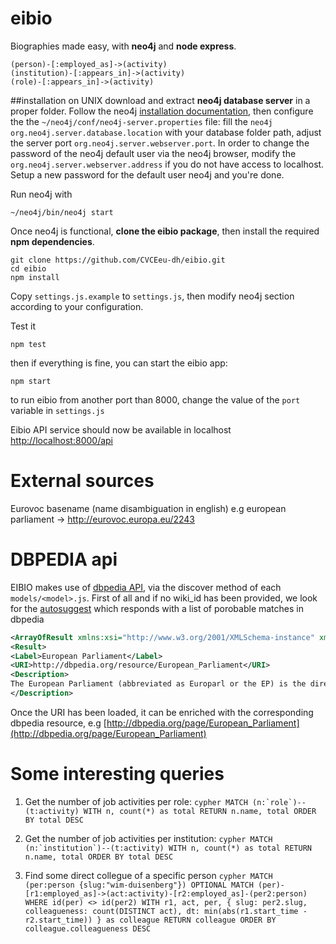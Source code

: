 # eibio
Biographies made easy, with **neo4j** and **node express**.

	(person)-[:employed_as]->(activity)
	(institution)-[:appears_in]->(activity)
	(role)-[:appears_in]->(activity)


##installation on UNIX
download and extract **neo4j database server** in a proper folder. Follow the neo4j [installation documentation](http://neo4j.com/docs/stable/server-installation.html#linux-install), then configure the the `~/neo4j/conf/neo4j-server.properties` file: fill the `neo4j org.neo4j.server.database.location` with your database folder path, adjust the server port `org.neo4j.server.webserver.port`.
In order to change the password of the neo4j default user via the neo4j browser, modify the `org.neo4j.server.webserver.address` if you do not have access to localhost. Setup a new password for the default user neo4j and you're done.

Run neo4j with
  
  	~/neo4j/bin/neo4j start

Once neo4j is functional, __clone the eibio package__, then install the required __npm dependencies__.

  	git clone https://github.com/CVCEeu-dh/eibio.git
  	cd eibio
  	npm install

Copy `settings.js.example` to `settings.js`, then modify neo4j section according to your configuration.

Test it
  
  	npm test

then if everything is fine, you can start the eibio app:

  	npm start

to run eibio from another port than 8000, change the value of the `port` variable in `settings.js`

Eibio API service should now be available in localhost [http://localhost:8000/api](http://localhost:8000/api)


# External sources
Eurovoc basename (name disambiguation in english)
e.g european parliament -> http://eurovoc.europa.eu/2243

# DBPEDIA api
EIBIO makes use of [dbpedia API](http://wiki.dbpedia.org/), via the discover method of each `models/<model>.js`.
First of all and if no wiki_id has been provided, we look for the [autosuggest](http://lookup.dbpedia.org/api/search.asmx/PrefixSearch?MaxHits=5&QueryString=European%20Parliament)
which responds with a list of porobable matches in dbpedia
  ```xml
  <ArrayOfResult xmlns:xsi="http://www.w3.org/2001/XMLSchema-instance" xmlns:xsd="http://www.w3.org/2001/XMLSchema" xmlns="http://lookup.dbpedia.org/">
  <Result>
  <Label>European Parliament</Label>
  <URI>http://dbpedia.org/resource/European_Parliament</URI>
  <Description>
  The European Parliament (abbreviated as Europarl or the EP) is the directly elected parliamentary institution of the European Union (EU). Together with the Council of the European Union (the Council) and the European Commission, it exercises the legislative function of the EU and it has been described as one of the most powerful legislatures in the world.
  </Description>
  ```
Once the URI has been loaded, it can be enriched with the corresponding dbpedia resource, e.g
[http://dbpedia.org/page/European_Parliament](http://dbpedia.org/page/European_Parliament)
  


  
# Some interesting queries
1. Get the number of job activities per role:
		```cypher
    	MATCH (n:`role`)--(t:activity)
		WITH n, count(*) as total
		RETURN n.name, total ORDER BY total DESC
		```
  
1. Get the number of job activities per institution:
		```cypher
    	MATCH (n:`institution`)--(t:activity)
		WITH n, count(*) as total
		RETURN n.name, total ORDER BY total DESC
  		```

1. Find some direct collegue of a specific person
		```cypher
    	MATCH (per:person {slug:"wim-duisenberg"})
    	OPTIONAL MATCH (per)-[r1:employed_as]->(act:activity)-[r2:employed_as]-(per2:person)
    	WHERE id(per) <> id(per2)
	    WITH r1, act, per, {
	     slug: per2.slug,
	     colleagueness: count(DISTINCT act),
	     dt: min(abs(r1.start_time - r2.start_time))
	    } as colleague
	    RETURN colleague
	    ORDER BY colleague.colleagueness DESC
		```